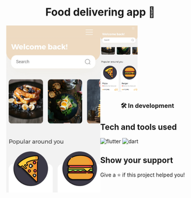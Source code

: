 <h1 align="center">Food delivering app 🍔</h1>

<img align="left" src="/assets/images/screen_1.jpg" width="50%" />
<img src="/assets/images/screen_2.jpg" width="100" />

<h3 align="center">🛠️ In development</h3>


## Tech and tools used
<p align="left">
<img src="https://www.vectorlogo.zone/logos/flutterio/flutterio-icon.svg" alt="flutter" width="40" height="40"/>
<img src="https://www.vectorlogo.zone/logos/dartlang/dartlang-icon.svg" alt="dart" width="40" height="40"/>
</p>


## Show your support

Give a ⭐️ if this project helped you!
